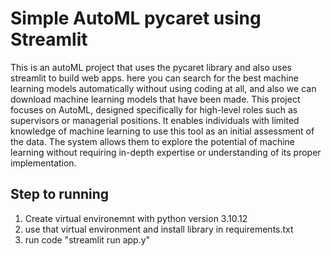 # Simple AutoML pycaret using Streamlit


This is an autoML project that uses the pycaret library and also uses streamlit to build web apps. here you can search for the best machine learning models automatically without using coding at all, and also we can download machine learning models that have been made.
This project focuses on AutoML, designed specifically for high-level roles such as supervisors or managerial positions. It enables individuals with limited knowledge of machine learning to use this tool as an initial assessment of the data. The system allows them to explore the potential of machine learning without requiring in-depth expertise or understanding of its proper implementation.


## Step to running
1. Create virtual environemnt with python version 3.10.12
2. use that virtual environment and install library in requirements.txt
3. run code "streamlit run app.y"
